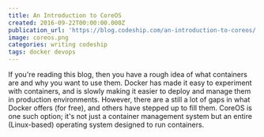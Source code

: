 ```yaml
---
title: An Introduction to CoreOS
created: 2016-09-22T00:00:00.000Z
publication_url: 'https://blog.codeship.com/an-introduction-to-coreos/'
image: coreos.png
categories: writing codeship
tags: docker devops
---
```


If you're reading this blog, then you have a rough idea of what containers are and why you want to use them. Docker has made it easy to experiment with containers, and is slowly making it easier to deploy and manage them in production environments. However, there are a still a lot of gaps in what Docker offers (for free), and others have stepped up to fill them. CoreOS is one such option; it's not just a container management system but an entire (Linux-based) operating system designed to run containers.
